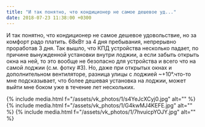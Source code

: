 ```yaml
---
title: "И так понятно, что кондиционер не самое дешевое уд..."
date: 2018-07-23 11:38:00 +0300
---
```


И так понятно, что кондиционер не самое дешевое удовольствие, но за комфорт радо платить. 68кВт за 4 дня пребывания, непрерывно проработав 3 дня. Так вышло, что КПД устройства несколько падает, по причине вынужденной установки внутри лоджии, а если забыть открыть окна на ней, то это вообще не безопасно для устройства и всего что на самой лоджии (с.м. фотку #3). Но, даже при открытых окнах и дополнительном вентиляторе, разница улицы с лоджией ~+10°.что-то мне подсказывает, что более дешевая установка на лоджии, может выйти мне боком уже в течение лет нескольких.


{% include media.html f="/assets/vk_photos/1/s4YeJcXCyj0.jpg" alt="" %}
{% include media.html f="/assets/vk_photos/1/G4kwMJ4KEFE.jpg" alt="" %}
{% include media.html f="/assets/vk_photos/1/7hvuicpYOJY.jpg" alt="" %}
